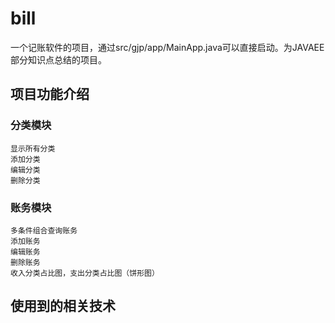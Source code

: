 # bill
一个记账软件的项目，通过src/gjp/app/MainApp.java可以直接启动。为JAVAEE部分知识点总结的项目。

## 项目功能介绍
###	分类模块
	显示所有分类
	添加分类
	编辑分类
	删除分类
###	账务模块
	多条件组合查询账务
	添加账务
	编辑账务
	删除账务
	收入分类占比图，支出分类占比图（饼形图）

## 使用到的相关技术

###

